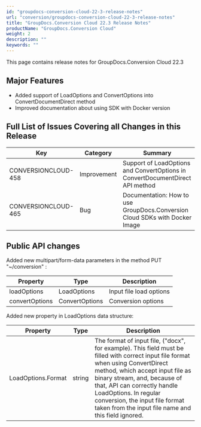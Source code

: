 ```yaml
---
id: "groupdocs-conversion-cloud-22-3-release-notes"
url: "conversion/groupdocs-conversion-cloud-22-3-release-notes"
title: "GroupDocs.Conversion Cloud 22.3 Release Notes"
productName: "GroupDocs.Conversion Cloud"
weight: 2
description: ""
keywords: ""
---
```


This page contains release notes for GroupDocs.Conversion Cloud 22.3

## Major Features ##

+ Added support of LoadOptions and ConvertOptions into ConvertDocumentDirect method
+ Improved documentation about using SDK with Docker version

## Full List of Issues Covering all Changes in this Release ##

|Key|Category|Summary
|---|---|---
|CONVERSIONCLOUD-458|Improvement|Support of LoadOptions and ConvertOptions in ConvertDocumentDirect API method
|CONVERSIONCLOUD-465|Bug|Documentation: How to use GroupDocs.Conversion Cloud SDKs with Docker Image

## Public API changes ##

Added new multipart/form-data parameters in the method PUT "~/conversion" :

|Property|Type|Description
|---|---|---
|loadOptions|LoadOptions|Input file load options
|convertOptions|ConvertOptions|Conversion options

Added new property in LoadOptions data structure:

|Property|Type|Description
|---|---|---
|LoadOptions.Format|string|The format of input file, ("docx", for example). This field must be filled with correct input file format when using ConvertDirect method, which accept input file as binary stream, and, because of that, API can correctly handle LoadOptions. In regular conversion, the input file format taken from the input file name and this field ignored.
